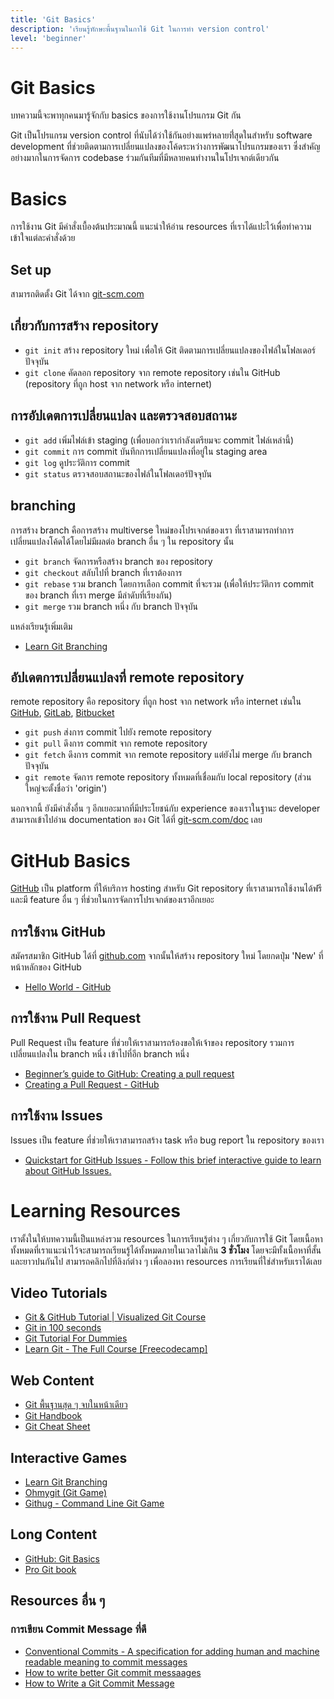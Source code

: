 ```yaml
---
title: 'Git Basics'
description: 'เรียนรู้ทักษะพื้นฐานในกาใช้ Git ในการทำ version control'
level: 'beginner'
---
```


# Git Basics

บทความนี้จะพาทุกคนมารู้จักกับ basics ของการใช้งานโปรแกรม Git กัน

Git เป็นโปรแกรม version control ที่นับได้ว่าใช้กันอย่างแพร่หลายที่่สุดในสำหรับ software development ที่ช่วยติดตามการเปลี่ยนแปลงของโค้ดระหว่างการพัฒนาโปรแกรมของเรา ซึ่งสำคัญอย่างมากในการจัดการ codebase ร่วมกันทีมที่มีหลายคนทำงานในโปรเจกต์เดียวกัน

# Basics

การใช้งาน Git มีคำสั่งเบื้องต้นประมาณนี้ แนะนำให้อ่าน resources ที่เราได้แปะไว้เพื่อทำความเข้าใจแต่ละคำสั่งด้วย

## Set up

สามารถติดตั้ง Git ได้จาก [git-scm.com](https://git-scm.com/)

## เกี่ยวกับการสร้าง repository

-   `git init` สร้าง repository ใหม่ เพื่อให้ Git ติดตามการเปลี่ยนแปลงของไฟล์ในโฟลเดอร์ปัจจุบัน
-   `git clone` คัดลอก repository จาก remote repository เช่นใน GitHub (repository ที่ถูก host จาก network หรือ internet)

## การอัปเดตการเปลี่ยนแปลง และตรวจสอบสถานะ

-   `git add` เพิ่มไฟล์เข้า staging (เพื่อบอกว่าเรากำลังเตรียมจะ commit ไฟล์เหล่านี้)
-   `git commit` การ commit บันทึกการเปลี่ยนแปลงที่อยู่ใน staging area
-   `git log` ดูประวัติการ commit
-   `git status` ตรวจสอบสถานะของไฟล์ในโฟลเดอร์ปัจจุบัน

## branching

การสร้าง branch คือการสร้าง multiverse ใหม่ของโปรเจกต์ของเรา ที่เราสามารถทำการเปลี่ยนแปลงโค้ดได้โดยไม่มีผลต่อ branch อื่น ๆ ใน repository นั้น

-   `git branch` จัดการหรือสร้าง branch ของ repository
-   `git checkout` สลับไปที่ branch ที่เราต้องการ
-   `git rebase` รวม branch โดยการเลือก commit ที่จะรวม (เพื่อให้ประวัติการ commit ของ branch ที่เรา merge มีลำดับที่เรียงกัน)
-   `git merge` รวม branch หนึ่ง กับ branch ปัจจุบัน

แหล่งเรียนรู้เพิ่มเติม

-   [Learn Git Branching](https://learngitbranching.js.org/)

## อัปเดตการเปลี่ยนแปลงที่ remote repository

remote repository คือ repository ที่ถูก host จาก network หรือ internet เช่นใน [GitHub](https://github.com/), [GitLab](https://about.gitlab.com/), [Bitbucket](https://bitbucket.org/product/)

-   `git push` ส่งการ commit ไปยัง remote repository
-   `git pull` ดึงการ commit จาก remote repository
-   `git fetch` ดึงการ commit จาก remote repository แต่ยังไม่ merge กับ branch ปัจจุบัน
-   `git remote` จัดการ remote repository ทั้งหมดที่เชื่อมกับ local repository (ส่วนใหญ่จะตั้งชื่อว่า 'origin')

นอกจากนี้ ยังมีคำสั่งอื่น ๆ อีกเยอะมากที่มีประโยชน์กับ experience ของเราในฐานะ developer สามารถเข้าไปอ่าน documentation ของ Git ได้ที่ [git-scm.com/doc](https://git-scm.com/doc) เลย

# GitHub Basics

[GitHub](https://github.com) เป็น platform ที่ให้บริการ hosting สำหรับ Git repository ที่เราสามารถใช้งานได้ฟรี และมี feature อื่น ๆ ที่ช่วยในการจัดการโปรเจกต์ของเราอีกเยอะ

## การใช้งาน GitHub

สมัครสมาชิก GitHub ได้ที่ [github.com](https://github.com) จากนั้นให้สร้าง repository ใหม่ โดยกดปุ่ม 'New' ที่หน้าหลักของ GitHub

-   [Hello World - GitHub](https://docs.github.com/en/get-started/start-your-journey/hello-world)

## การใช้งาน Pull Request

Pull Request เป็น feature ที่ช่วยให้เราสามารถร้องขอให้เจ้าของ repository รวมการเปลี่ยนแปลงใน branch หนึ่ง เข้าไปที่อีก branch หนึ่ง

-   [Beginner’s guide to GitHub: Creating a pull request](https://github.blog/developer-skills/github/beginners-guide-to-github-creating-a-pull-request/)
-   [Creating a Pull Request - GitHub](https://docs.github.com/en/pull-requests/collaborating-with-pull-requests/proposing-changes-to-your-work-with-pull-requests/creating-a-pull-request)

## การใช้งาน Issues

Issues เป็น feature ที่ช่วยให้เราสามารถสร้าง task หรือ bug report ใน repository ของเรา

-   [Quickstart for GitHub Issues - Follow this brief interactive guide to learn about GitHub Issues.](https://docs.github.com/en/issues/tracking-your-work-with-issues/configuring-issues/quickstart)

# Learning Resources

เราตั้งในให้บทความนี้เป็นแหล่งรวม resources ในการเรียนรู้ต่าง ๆ เกี่ยวกับการใช้ Git โดยเนื้อหาทั้งหมดที่เราแนะนำไว้จะสามารถเรียนรู้ได้ทั้งหมดภายในเวลาไม่เกิน **3 ชั่วโมง** โดยจะมีทั้งเนื้อหาที่สั้นและยาวปนกันไป สามารถคลิกไปที่ลิงก์ต่าง ๆ เพื่อลองหา resources การเรียนที่ใช่สำหรับเราได้เลย

## Video Tutorials

-   [Git & GitHub Tutorial | Visualized Git Course](https://www.youtube.com/watch?v=S7XpTAnSDL4)
-   [Git in 100 seconds](https://www.youtube.com/watch?v=hwP7WQkmECE)
-   [Git Tutorial For Dummies](https://www.youtube.com/watch?v=mJ-qvsxPHpY)
-   [Learn Git - The Full Course [Freecodecamp]](https://www.youtube.com/watch?v=zTjRZNkhiEU)

## Web Content

-   [Git พื้นฐานสุด ๆ จบในหน้าเดียว](https://www.borntodev.com/2020/03/30/git-%E0%B8%9E%E0%B8%B7%E0%B9%89%E0%B8%99%E0%B8%90%E0%B8%B2%E0%B8%99%E0%B8%AA%E0%B8%B8%E0%B8%94%E0%B9%86/)
-   [Git Handbook](https://guides.github.com/introduction/git-handbook/)
-   [Git Cheat Sheet](https://education.github.com/git-cheat-sheet-education.pdf)

## Interactive Games

-   [Learn Git Branching](https://learngitbranching.js.org/)
-   [Ohmygit (Git Game)](https://ohmygit.org/)
-   [Githug - Command Line Git Game](https://github.com/Gazler/githug)

## Long Content

-   [GitHub: Git Basics](https://docs.github.com/en/get-started/git-basics)
-   [Pro Git book](https://git-scm.com/book/en/v2)

## Resources อื่น ๆ

### การเขียน Commit Message ที่ดี

-   [Conventional Commits - A specification for adding human and machine readable meaning to commit messages](https://www.conventionalcommits.org/en/v1.0.0/)
-   [How to write better Git commit messaages](https://www.freecodecamp.org/news/how-to-write-better-git-commit-messages/)
-   [How to Write a Git Commit Message](https://chris.beams.io/posts/git-commit/)
